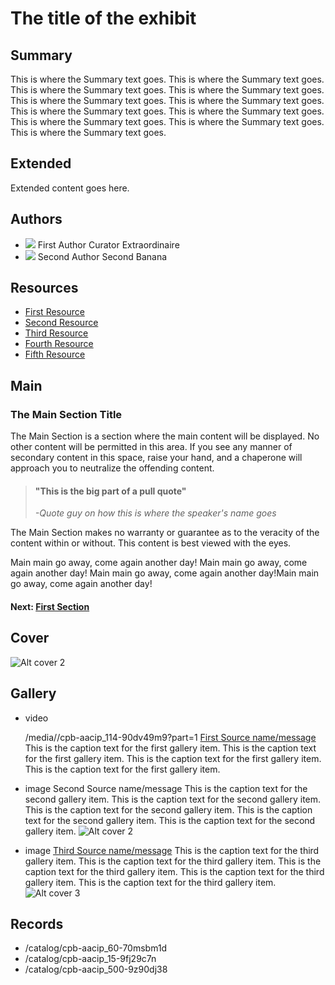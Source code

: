 # The title of the exhibit

## Summary

This is where the Summary text goes. This is where the Summary text goes. This is where the Summary text goes. This is where the Summary text goes. This is where the Summary text goes. This is where the Summary text goes. This is where the Summary text goes. This is where the Summary text goes. This is where the Summary text goes. This is where the Summary text goes. This is where the Summary text goes. 

## Extended 

Extended content goes here.

## Authors

- <img class="img-circle pull-left" src="/assets/author2.png"/>
  <a class="name">First Author</a>
  <a class="title">Curator Extraordinaire</a>
- <img class="img-circle pull-left" src="/assets/author.png"/>
  <a class="name">Second Author</a>
  <a class="title">Second Banana</a>

## Resources

- [First Resource](http://www.cpb.org/aboutpb/act)
- [Second Resource](http://www.cpb.org/aboutpb/act)
- [Third Resource](http://www.cpb.org/aboutpb/act)
- [Fourth Resource](http://www.cpb.org/aboutpb/act)
- [Fifth Resource](http://www.cpb.org/aboutpb/act)

## Main

### The Main Section Title

The Main Section is a section where the main content will be displayed. No other content will be permitted in this area. If you see any manner of secondary content in this space, raise your hand, and a chaperone will approach you to neutralize the offending content.

> #### "This is the big part of a pull quote"
> *-Quote guy on how this is where the speaker's name goes*

The Main Section makes no warranty or guarantee as to the veracity of the content within or without. This content is best viewed with the eyes.


Main main go away, come again another day! Main main go away, come again another day! Main main go away, come again another day!Main main go away, come again another day!

#### Next: [First Section](/exhibits/exampleexhibit/first)

## Cover
  <img title="cover title 2" alt="Alt cover 2" src="https://s3.amazonaws.com/americanarchive.org/exhibits/AAPB_Exhibit_Newsmagazines_image5.jpg">

## Gallery

- <a class="type">video</a>
  <!-- media-url for video or audio or iframe v -->
  <a class="media-url">/media//cpb-aacip_114-90dv49m9?part=1</a>
  <a class="credit-link" href="http://www.cpb.org/link1">First Source name/message</a>
  <a class="caption-text">This is the caption text for the first gallery item. This is the caption text for the first gallery item. This is the caption text for the first gallery item. This is the caption text for the first gallery item. </a>
  <a class="asset-url" href="bunt cake"></a>

- <a class="type">image</a>
  <a class="credit-link">Second Source name/message</a>
  <a class="caption-text">This is the caption text for the second gallery item. This is the caption text for the second gallery item. This is the caption text for the second gallery item. This is the caption text for the second gallery item. This is the caption text for the second gallery item. </a>
  <img title="cover title 2" alt="Alt cover 2" src="https://s3.amazonaws.com/americanarchive.org/exhibits/AAPB_Exhibit_Newsmagazines_image3.jpg">

- <a class="type">image</a>
  <a class="credit-link" href="http://www.cpb.org/link3">Third Source name/message</a>
  <a class="caption-text">This is the caption text for the third gallery item. This is the caption text for the third gallery item. This is the caption text for the third gallery item. This is the caption text for the third gallery item. This is the caption text for the third gallery item. </a>
  <img title="cover title 3" alt="Alt cover 3" src="https://s3.amazonaws.com/americanarchive.org/exhibits/AAPB_Exhibit_Newsmagazines_image2.jpg">
    
## Records

- /catalog/cpb-aacip_60-70msbm1d
- /catalog/cpb-aacip_15-9fj29c7n
- /catalog/cpb-aacip_500-9z90dj38
